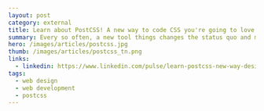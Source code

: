 ```yaml
---
layout: post
category: external
title: Learn about PostCSS! A new way to code CSS you're going to love
summary: Every so often, a new tool things changes the status quo and makes doing your job easier. First, there was Sass, Less and now, there's a new kid in town called PostCSS. It's changing how web designers and developers work. You should check it out because you're going to love it. In this article, I'll show you what the fuss is all about and show you some videos of PostCSS in action from a couple of my lynda.com courses.
hero: /images/articles/postcss.jpg
thumb: /images/articles/postcss_tn.png
links:
  - linkedin: https://www.linkedin.com/pulse/learn-postcss-new-way-design-code-css-youre-going-love-ray-villalobos
tags:
  - web design
  - web development
  - postcss
---
```

